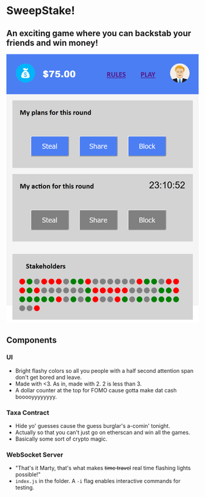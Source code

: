 # SweepStake!

## An exciting game where you can backstab your friends and win money!

![Screenshot](screen.png)

## Components

### UI
- Bright flashy colors so all you people with a half second attention span don't get bored and leave.
- Made with &lt;3. As in, made with 2. 2 is less than 3.
- A dollar counter at the top for FOMO cause gotta make dat cash booooyyyyyyyy.

### Taxa Contract
- Hide yo' guesses cause the guess burglar's a-comin' tonight.
- Actually so that you can't just go on etherscan and win all the games.
- Basically some sort of crypto magic.

### WebSocket Server
- "That's it Marty, that's what makes <s>time travel</s> real time flashing lights possible!"
- `index.js` in the folder. A `-i` flag enables interactive commands for testing.
